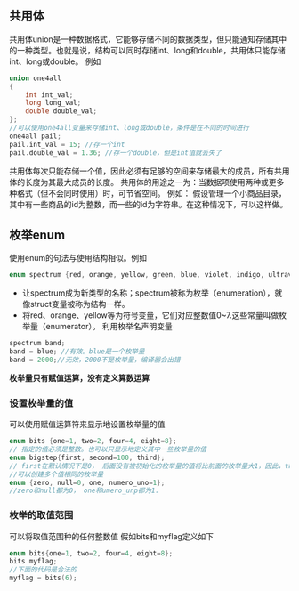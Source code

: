 ## 共用体
共用体union是一种数据格式，它能够存储不同的数据类型，但只能通知存储其中的一种类型。也就是说，结构可以同时存储int、long和double，共用体只能存储int、long或double。
例如
```cpp
union one4all
{
    int int_val;
    long long_val;
    double double_val;
};
//可以使用one4all变量来存储int、long或double，条件是在不同的时间进行
one4all pail;
pail.int_val = 15; //存一个int
pail.double_val = 1.36; //存一个double，但是int值就丢失了
```
共用体每次只能存储一个值，因此必须有足够的空间来存储最大的成员，所有共用体的长度为其最大成员的长度。
共用体的用途之一为：当数据项使用两种或更多种格式（但不会同时使用）时，可节省空间。
例如：
假设管理一个小商品目录，其中有一些商品的id为整数，而一些的id为字符串。在这种情况下，可以这样做。

## 枚举enum
使用enum的句法与使用结构相似。例如
```cpp
enum spectrum {red, orange, yellow, green, blue, violet, indigo, ultraviolet}
```
- 让spectrum成为新类型的名称；spectrum被称为枚举（enumeration），就像struct变量被称为结构一样。
- 将red、orange、yellow等为符号变量，它们对应整数值0~7.这些常量叫做枚举量（enumerator）。
利用枚举名声明变量
```cpp
spectrum band;
band = blue; //有效。blue是一个枚举量
band = 2000;//无效，2000不是枚举量，编译器会出错
```
**枚举量只有赋值运算，没有定义算数运算**
### 设置枚举量的值
可以使用赋值运算符来显示地设置枚举量的值
```cpp
enum bits {one=1, two=2, four=4, eight=8};
// 指定的值必须是整数。也可以只显示地定义其中一些枚举量的值
enum bigstep{first, second=100, third};
// first在默认情况下是0， 后面没有被初始化的枚举量的值将比前面的枚举量大1，因此，third的值为101
//可以创建多个值相同的枚举量
enum {zero, null=0, one, numero_uno=1};
//zero和null都为0， one和umero_unp都为1.
```
### 枚举的取值范围
可以将取值范围种的任何整数值
假如bits和myflag定义如下
```cpp
enum bits{one=1, two=2, four=4, eight=8};
bits myflag;
//下面的代码是合法的
myflag = bits(6);
```